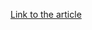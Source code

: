 [Link to the article](https://blogs.microsoft.com/on-the-issues/2017/12/19/microsoft-facebook-disrupt-zinc-malware-attack-protect-customers-internet-ongoing-cyberthreats/)

